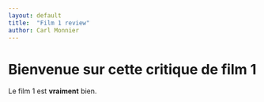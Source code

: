 ```yaml
---
layout: default
title:  "Film 1 review"
author: Carl Monnier
---
```


# Bienvenue sur cette critique de film 1 

Le film 1 est **vraiment** bien.